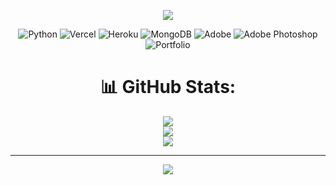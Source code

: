 <div style="text-align: center;">
    <p align="center">
        <img src="https://telegra.ph/file/6a5b1a31f03d2493289d6.jpg">
    </p>

<p align="center">
    
  ![Python](https://img.shields.io/badge/python-3670A0?style=for-the-badge&logo=python&logoColor=ffdd54) ![Vercel](https://img.shields.io/badge/vercel-%23000000.svg?style=for-the-badge&logo=vercel&logoColor=white) ![Heroku](https://img.shields.io/badge/heroku-%23430098.svg?style=for-the-badge&logo=heroku&logoColor=white) ![MongoDB](https://img.shields.io/badge/MongoDB-%234ea94b.svg?style=for-the-badge&logo=mongodb&logoColor=white) ![Adobe](https://img.shields.io/badge/adobe-%23FF0000.svg?style=for-the-badge&logo=adobe&logoColor=white) ![Adobe Photoshop](https://img.shields.io/badge/adobe%20photoshop-%2331A8FF.svg?style=for-the-badge&logo=adobe%20photoshop&logoColor=white) ![Portfolio](https://img.shields.io/badge/Portfolio-%23000000.svg?style=for-the-badge&logo=firefox&logoColor=#FF7139)

<p align="center">

  # 📊 GitHub Stats:
  ![](https://github-readme-stats.vercel.app/api?username=Adnan69x&theme=dark&hide_border=false&include_all_commits=false&count_private=false)<br/>
  ![](https://github-readme-streak-stats.herokuapp.com/?user=Adnan69x&theme=dark&hide_border=false)<br/>
  ![](https://github-readme-stats.vercel.app/api/top-langs/?username=Adnan69x&theme=dark&hide_border=false&include_all_commits=false&count_private=false&layout=compact)

  ---
  [![](https://visitcount.itsvg.in/api?id=Adnan69x&icon=6&color=4)](https://visitcount.itsvg.in)

<p align="center">
